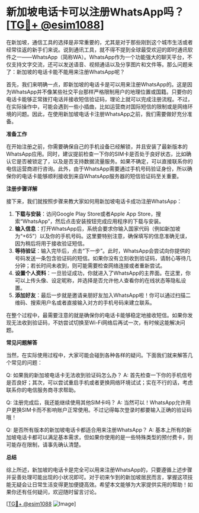 # 新加坡电话卡可以注册WhatsApp吗？[[TG💪+ @esim1088](https://t.me/s/esim1088)]

在新加坡，通信工具的选择是非常重要的，尤其是对于那些刚到这个城市生活或者经常往返的新手们来说。说到通讯工具，就不得不提到全球最受欢迎的即时通讯软件之一——WhatsApp（简称WA）。WhatsApp作为一个功能强大的聊天平台，不仅支持文字交流，还可以发送语音、视频通话以及分享图片和文件等。那么问题来了：新加坡的电话卡能不能用来注册WhatsApp呢？

首先，我们来明确一点，即新加坡的电话卡是可以用来注册WhatsApp的。这是因为WhatsApp并不像某些社交平台那样严格限制用户的地理位置或国籍。只要你的电话卡能够正常拨打电话并接收短信验证码，理论上就可以完成注册流程。不过，在实际操作中，可能会遇到一些小插曲，比如运营商对国际短信的限制或是网络环境的问题。因此，在使用新加坡电话卡注册WhatsApp之前，我们需要做好充分准备。

**准备工作**

在开始注册之前，你需要确保自己的手机设备已经解锁，并且安装了最新版本的WhatsApp应用。同时，建议提前检查一下你的SIM卡是否处于良好状态，比如确认它是否被锁定了，以及是否支持数据流量服务。如果不确定，可以直接联系你的电信运营商进行咨询。此外，由于WhatsApp需要通过手机号码验证身份，所以确保你的电话卡能够顺利接收到来自WhatsApp服务器的短信验证码至关重要。

**注册步骤详解**

接下来，我们就按照步骤来教大家如何用新加坡电话卡成功注册WhatsApp：

1. **下载与安装**：访问Google Play Store或者Apple App Store，搜索“WhatsApp”，然后点击安装按钮完成应用程序的下载与安装。
2. **输入信息**：打开WhatsApp后，系统会要求你输入国家代码（例如新加坡为“+65”）以及你的手机号码。这里要特别注意，确保填写的信息准确无误，因为稍后将用于接收验证短信。
3. **等待验证**：输入完毕后，点击“下一步”。此时，WhatsApp会尝试向你提供的号码发送一条包含验证码的短信。如果你没有立刻收到验证码，请耐心等待几分钟；若长时间未收到，则可能需要检查网络连接或者重新尝试。
4. **设置个人资料**：一旦验证成功，你就进入了WhatsApp的主界面。在这里，你可以上传头像、设定昵称，并选择是否允许他人查看你的在线状态等隐私设置。
5. **添加好友**：最后一步就是邀请亲朋好友加入WhatsApp啦！你可以通过扫描二维码、搜索用户名或者直接输入对方的手机号码来建立联系。

在整个过程中，最需要注意的就是确保你的电话卡能够稳定地接收短信。如果你发现无法收到验证码，不妨尝试切换至Wi-Fi网络后再试一次，有时候这能解决问题。

**常见问题解答**

当然，在实际使用过程中，大家可能会碰到各种各样的疑问。下面我们就来解答几个常见的问题：

Q: 如果我的新加坡电话卡无法收到验证码怎么办？
A: 首先检查一下你的手机信号是否良好；其次，可以尝试重启手机或者更换网络环境试试；实在不行的话，考虑联系你的电信服务商寻求帮助。

Q: 注册完成后，我还能继续使用其他SIM卡吗？
A: 当然可以！WhatsApp允许用户更换SIM卡而不影响账户正常使用。不过记得每次登录时都要输入正确的验证码哦！

Q: 是否所有版本的新加坡电话卡都适合用来注册WhatsApp？
A: 基本上所有的新加坡电话卡都可以满足基本需求，但如果你使用的是一些特殊类型的预付费卡，则可能存在限制，请事先确认清楚。

**总结**

综上所述，新加坡的电话卡是完全可以用来注册WhatsApp的，只要遵循上述步骤并妥善处理可能出现的小状况即可。对于初来乍到的新加坡居民而言，掌握这项技能无疑会让日常生活变得更加便捷高效。希望本文能够为大家提供实用的帮助！如果你还有任何疑问，欢迎随时留言讨论。

[[TG💪+ @esim1088](https://t.me/s/esim1088) ![Image](https://i.postimg.cc/4NQfJmqS/Snipaste-2025-05-13-00-14-12.png)]